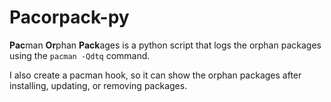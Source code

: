 # Pacorpack-py

**Pac**man **Or**phan **Pack**ages is a python script that
logs the orphan packages using the `pacman -Qdtq` command.

I also create a pacman hook, so it can show the orphan packages
after installing, updating, or removing packages.
